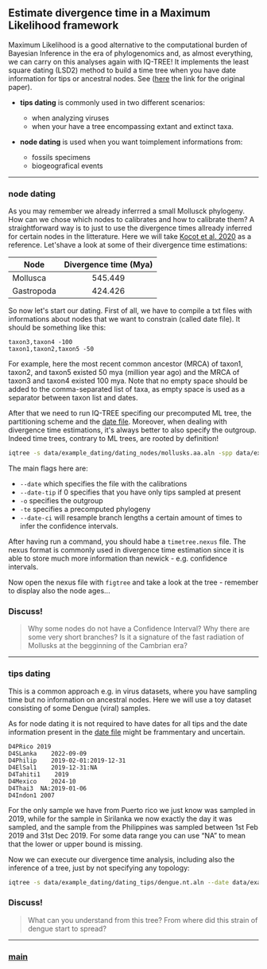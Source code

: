 ## Estimate divergence time in a Maximum Likelihood framework

Maximum Likelihood is a good alternative to the computational burden of Bayesian Inference in the era of phylogenomics and, as almost everything, we can carry on this analyses again with IQ-TREE! It implements the least square dating (LSD2) method to build a time tree when you have date information for tips or ancestral nodes. See ([here](https://academic.oup.com/sysbio/article/65/1/82/2461506) the link for the original paper).

- **tips dating** is commonly used in two different scenarios:
  - when analyzing viruses
  - when your have a tree encompassing extant and extinct taxa.

- **node dating** is used when you want toimplement informations from:
  - fossils specimens
  - biogeografical events

---

### node dating

As you may remember we already inferrred a small Mollusck phylogeny. How can we chose which nodes to calibrates and how to calibrate them? A straightforward way is to just to use the divergence times allready inferred for certain nodes in the litterature. Here we will take [Kocot et al. 2020](https://www.nature.com/articles/s41598-019-56728-w) as a reference. Let'shave a look at some of their divergence time estimations:

| Node                              | Divergence time (Mya)    |
| ----------------------------------|:------------------------:|
| Mollusca                          | 545.449                  |
| Gastropoda                        | 424.426                  |

So now let's start our dating. First of all, we have to compile a txt files with informations about nodes that we want to constrain (called date file). It should be something like this:

```
taxon3,taxon4 -100
taxon1,taxon2,taxon5 -50
```

For example, here the most recent common ancestor (MRCA) of taxon1, taxon2, and taxon5 existed 50 mya (million year ago) and the MRCA of taxon3 and taxon4 existed 100 mya. Note that no empty space should be added to the comma-separated list of taxa, as empty space is used as a separator between taxon list and dates.

After that we need to run IQ-TREE specifing our precomputed ML tree, the partitioning scheme and the [date file](https://github.com/for-giobbe/MP25/blob/main/data/example_dating/dating_nodes/calibrations.txt). Moreover, when dealing with divergence time estimations, it's always better to also specify the outgroup. Indeed time trees, contrary to ML trees, are rooted by definition!

```bash
iqtree -s data/example_dating/dating_nodes/mollusks.aa.aln -spp data/example_dating/dating_nodes/partitions.txt --date data/example_dating/dating_nodes/calibrations.txt --date-tip 0 -o "H_robusta" -te data/example_dating/dating_nodes/mollusks.treefile --prefix data/example_dating/dating_nodes/node_dating --date-ci 100
```

The main flags here are:

- ```--date``` which specifies the file with the calibrations
- ```--date-tip``` if 0 specifies that you have only tips sampled at present
- ```-o``` specifies the outgroup
- ```-te``` specifies a precomputed phylogeny
- ```--date-ci``` will resample branch lengths a certain amount of times to infer the confidence intervals.

After having run a command, you should habe a ```timetree.nexus``` file. The nexus format is commonly used in divergence time estimation since it is able to store much more information than newick - e.g. confidence intervals.

Now open the nexus file with ```figtree``` and take a look at the tree - remember to display also the node ages...

### Discuss!

> Why some nodes do not have a Confidence Interval? Why there are some very short branches? Is it a signature of the fast radiation of Mollusks at the begginning of the Cambrian era?

---

### tips dating

This is a common approach e.g. in virus datasets, where you have sampling time but no information on ancestral nodes. Here we will use a toy dataset consisting of some Dengue (viral) samples.

As for node dating it is not required to have dates for all tips and the date information present in the [date file](https://github.com/for-giobbe/MP25/blob/main/data/example_dating/dating_tips/calibrations.txt) might be frammentary and uncertain.

```
D4PRico 2019
D4SLanka    2022-09-09
D4Philip    2019-02-01:2019-12-31
D4ElSal1    2019-12-31:NA
D4Tahiti1    2019
D4Mexico    2024-10
D4Thai3  NA:2019-01-06
D4Indon1 2007
```

For the only sample we have from Puerto rico we just know was sampled in 2019, while for the sample in Sirilanka we now exactly the day it was sampled, and the sample from the Philippines was sampled between 1st Feb 2019 and 31st Dec 2019. For some data range you can use “NA” to mean that the lower or upper bound is missing.

Now we can execute our divergence time analysis, including also the inference of a tree, just by not specifying any topology:

```bash
iqtree -s data/example_dating/dating_tips/dengue.nt.aln --date data/example_dating/dating_tips/calibrations.txt -te data/example_dating/dating_tips/dengue.treefile -redo
```
### Discuss!

 > What can you understand from this tree? From where did this strain of dengue start to spread?

---

### [main](https://github.com/for-giobbe/MP25/tree/main)